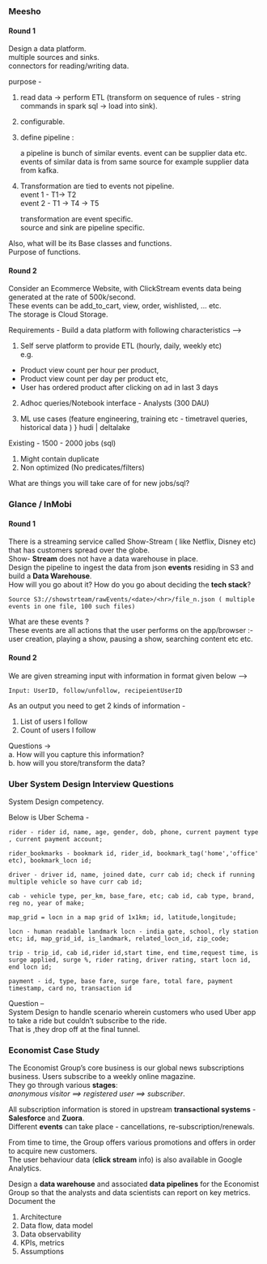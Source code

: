 ### Meesho

#### Round 1
Design a data platform. <br> 
multiple sources and sinks. <br>
connectors for reading/writing data. <br>

purpose -  <br>
1. read data -> perform ETL (transform on sequence of rules - string commands  in spark sql  -> load into sink). <br>

2. configurable. <br>

3. define pipeline :  <br>

    a pipeline is bunch of similar events. event can be supplier data etc. <br>
    events of similar data is from same source for example supplier data from kafka. <br> 
    
4. Transformation are tied to events not pipeline. <br>
    event 1 -  T1-> T2  <br>
    event 2 -  T1 -> T4 -> T5 <br>
    
    transformation are event specific. <br>
    source and sink are pipeline specific. <br>

Also, what will be its Base classes and functions. <br>
Purpose of functions. <br>


#### Round 2
Consider an Ecommerce Website, with ClickStream events data being generated at the rate of 500k/second. <br>
These events can be add_to_cart, view, order, wishlisted, ... etc. <br>
The storage is Cloud Storage. <br>

Requirements - Build a data platform with following characteristics --> <br>

1. Self serve platform to provide ETL (hourly, daily, weekly etc) <br>
e.g.  <br>
- Product view count per hour per product, <br> 
- Product view count per day per product etc, <br>
- User has ordered product after clicking on ad in last 3 days <br>

2. Adhoc queries/Notebook interface - Analysts (300 DAU) <br>

3. ML use cases (feature engineering, training etc - timetravel queries, historical data ) } hudi | deltalake <br>

Existing - 1500 - 2000 jobs (sql) <br>
1. Might contain duplicate <br>
2. Non optimized (No predicates/filters) <br>

What are things you will take care of for new jobs/sql? <br>


### Glance / InMobi

#### Round 1
There is a streaming service called Show-Stream ( like Netflix, Disney etc) that has customers spread over the globe. <br> 
Show- **Stream** does not have a data warehouse in place.  <br>
Design the pipeline to ingest the data from json **events** residing in S3 and build a **Data Warehouse**. <br> 
How will you go about it? How do you go about deciding the **tech stack**? <br>
```
Source S3://showstrteam/rawEvents/<date>/<hr>/file_n.json ( multiple events in one file, 100 such files)
```
What are these events ?   <br>
These events are all actions that the user performs on the app/browser :- user creation, playing a show, pausing a show, searching content etc etc. <br>


#### Round 2
We are given streaming input with information in format given below --> <br>
```
Input: UserID, follow/unfollow, recipeientUserID
```

As an output you need to get 2 kinds of information - <br>
1. List of users I follow <br>
2. Count of users I follow <br>

Questions -> <br>
a. How will you capture this information? <br>
b. how will you store/transform the data? <br>

### Uber System Design Interview Questions
System Design competency. <br>

Below is Uber Schema -   <br>
```
rider - rider id, name, age, gender, dob, phone, current payment type , current payment account;

rider_bookmarks - bookmark id, rider_id, bookmark_tag('home','office' etc), bookmark_locn id;

driver - driver id, name, joined date, curr cab id; check if running multiple vehicle so have curr cab id;

cab - vehicle type, per_km, base_fare, etc; cab id, cab type, brand, reg no, year of make;

map_grid = locn in a map grid of 1x1km; id, latitude,longitude;

locn - human readable landmark locn - india gate, school, rly station etc; id, map_grid_id, is_landmark, related_locn_id, zip_code;

trip - trip_id, cab id,rider id,start time, end time,request time, is surge applied, surge %, rider rating, driver rating, start locn id, end locn id;

payment - id, type, base fare, surge fare, total fare, payment timestamp, card no, transaction id

```

Question – <br>
System Design to handle scenario wherein customers who used Uber app to take a ride but couldn’t subscribe to the ride. <br> 
That is ,they drop off at the final tunnel. <br>


### Economist Case Study 

The Economist Group’s core business is our global news subscriptions business. Users subscribe to a weekly online magazine. <br> 
They go through various **stages**: <br>
_anonymous visitor ==> registered user ==> subscriber_. <br>

All subscription information is stored in upstream **transactional systems** - **Salesforce** and **Zuora**. <br>
Different **events** can take place - cancellations, re-subscription/renewals. <br> 

From time to time, the Group offers various promotions and offers in order to acquire new customers. <br> 
The user behaviour data (**click stream** info) is also available in Google Analytics.  <br>

Design a **data warehouse** and associated **data pipelines** for the Economist Group so that the analysts and data scientists can report on key metrics.  Document the <br> 
1. Architecture <br>
2. Data flow, data model <br>
3. Data observability <br>
4. KPIs, metrics <br>
5. Assumptions <br>
